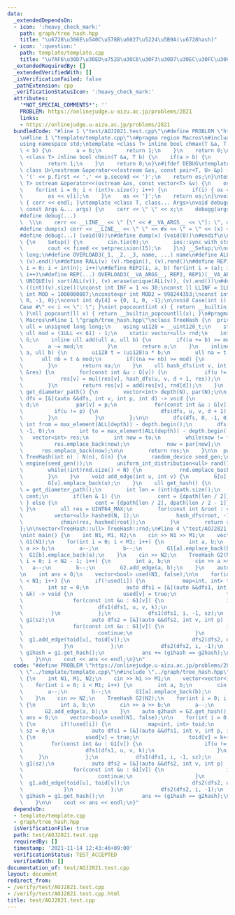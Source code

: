 ```yaml
---
data:
  _extendedDependsOn:
  - icon: ':heavy_check_mark:'
    path: graph/tree_hash.hpp
    title: "\u6728\u306E\u540C\u578B\u6027\u5224\u5B9A(\u6728hash)"
  - icon: ':question:'
    path: template/template.cpp
    title: "\u7AF6\u30D7\u30ED\u7528\u30C6\u30F3\u30D7\u30EC\u30FC\u30C8"
  _extendedRequiredBy: []
  _extendedVerifiedWith: []
  _isVerificationFailed: false
  _pathExtension: cpp
  _verificationStatusIcon: ':heavy_check_mark:'
  attributes:
    '*NOT_SPECIAL_COMMENTS*': ''
    PROBLEM: https://onlinejudge.u-aizu.ac.jp/problems/2821
    links:
    - https://onlinejudge.u-aizu.ac.jp/problems/2821
  bundledCode: "#line 1 \"test/AOJ2821.test.cpp\"\n#define PROBLEM \"https://onlinejudge.u-aizu.ac.jp/problems/2821\"\
    \n#line 1 \"template/template.cpp\"\n#pragma region Macros\n#include <bits/stdc++.h>\n\
    using namespace std;\ntemplate <class T> inline bool chmax(T &a, T b) {\n    if(a\
    \ < b) {\n        a = b;\n        return 1;\n    }\n    return 0;\n}\ntemplate\
    \ <class T> inline bool chmin(T &a, T b) {\n    if(a > b) {\n        a = b;\n\
    \        return 1;\n    }\n    return 0;\n}\n#ifdef DEBUG\ntemplate <class T,\
    \ class U>\nostream &operator<<(ostream &os, const pair<T, U> &p) {\n    os <<\
    \ '(' << p.first << ',' << p.second << ')';\n    return os;\n}\ntemplate <class\
    \ T> ostream &operator<<(ostream &os, const vector<T> &v) {\n    os << '{';\n\
    \    for(int i = 0; i < (int)v.size(); i++) {\n        if(i) { os << ','; }\n\
    \        os << v[i];\n    }\n    os << '}';\n    return os;\n}\nvoid debugg()\
    \ { cerr << endl; }\ntemplate <class T, class... Args>\nvoid debugg(const T &x,\
    \ const Args &... args) {\n    cerr << \" \" << x;\n    debugg(args...);\n}\n\
    #define debug(...)                                                           \
    \  \\\n    cerr << __LINE__ << \" [\" << #__VA_ARGS__ << \"]: \", debugg(__VA_ARGS__)\n\
    #define dump(x) cerr << __LINE__ << \" \" << #x << \" = \" << (x) << endl\n#else\n\
    #define debug(...) (void(0))\n#define dump(x) (void(0))\n#endif\n\nstruct Setup\
    \ {\n    Setup() {\n        cin.tie(0);\n        ios::sync_with_stdio(false);\n\
    \        cout << fixed << setprecision(15);\n    }\n} __Setup;\n\nusing ll = long\
    \ long;\n#define OVERLOAD3(_1, _2, _3, name, ...) name\n#define ALL(v) (v).begin(),\
    \ (v).end()\n#define RALL(v) (v).rbegin(), (v).rend()\n#define REP1(i, n) for(int\
    \ i = 0; i < int(n); i++)\n#define REP2(i, a, b) for(int i = (a); i < int(b);\
    \ i++)\n#define REP(...) OVERLOAD3(__VA_ARGS__, REP2, REP1)(__VA_ARGS__)\n#define\
    \ UNIQUE(v) sort(ALL(v)), (v).erase(unique(ALL(v)), (v).end())\n#define SZ(v)\
    \ ((int)(v).size())\nconst int INF = 1 << 30;\nconst ll LLINF = 1LL << 60;\nconstexpr\
    \ int MOD = 1000000007;\nconstexpr int MOD2 = 998244353;\nconst int dx[4] = {1,\
    \ 0, -1, 0};\nconst int dy[4] = {0, 1, 0, -1};\n\nvoid Case(int i) { cout << \"\
    Case #\" << i << \": \"; }\nint popcount(int x) { return __builtin_popcount(x);\
    \ }\nll popcount(ll x) { return __builtin_popcountll(x); }\n#pragma endregion\
    \ Macros\n#line 1 \"graph/tree_hash.hpp\"\nclass TreeHash {\n  private:\n    using\
    \ ull = unsigned long long;\n    using ui128 = __uint128_t;\n    static const\
    \ ull mod = (1ULL << 61) - 1;\n    static vector<ull> rnd;\n    int N;\n    vector<vector<int>>\
    \ G;\n    inline ull add(ull a, ull b) {\n        if((a += b) >= mod) {\n    \
    \        a -= mod;\n        }\n        return a;\n    }\n    inline ull mul(ull\
    \ a, ull b) {\n        ui128 t = (ui128)a * b;\n        ull na = t >> 61;\n  \
    \      ull nb = t & mod;\n        if((na += nb) >= mod) {\n            na -= mod;\n\
    \        }\n        return na;\n    }\n    ull hash_dfs(int v, int p, int d, vector<ull>\
    \ &res) {\n        for(const int &u : G[v]) {\n            if(u != p) {\n    \
    \            res[v] = mul(res[v], hash_dfs(u, v, d + 1, res));\n            }\n\
    \        }\n        return res[v] = add(res[v], rnd[d]);\n    }\n    vector<int>\
    \ get_diameter_path() {\n        vector<int> depth(N), par(N);\n\n        auto\
    \ dfs = [&](auto &&dfs, int v, int p, int d) -> void {\n            depth[v] =\
    \ d;\n            par[v] = p;\n            for(const int &u : G[v]) {\n      \
    \          if(u != p) {\n                    dfs(dfs, u, v, d + 1);\n        \
    \        }\n            }\n        };\n\n        dfs(dfs, 0, -1, 0);\n       \
    \ int from = max_element(ALL(depth)) - depth.begin();\n        dfs(dfs, from,\
    \ -1, 0);\n        int to = max_element(ALL(depth)) - depth.begin();\n\n     \
    \   vector<int> res;\n        int now = to;\n        while(now != from) {\n  \
    \          res.emplace_back(now);\n            now = par[now];\n        }\n  \
    \      res.emplace_back(now);\n\n        return res;\n    }\n\n  public:\n   \
    \ TreeHash(int n) : N(n), G(n) {\n        random_device seed_gen;\n        mt19937_64\
    \ engine(seed_gen());\n        uniform_int_distribution<ull> rand(1, mod - 1);\n\
    \        while((int)rnd.size() < N) {\n            rnd.emplace_back(rand(engine));\n\
    \        }\n    }\n    void add_edge(int u, int v) {\n        G[u].emplace_back(v);\n\
    \        G[v].emplace_back(u);\n    }\n    ull get_hash() {\n        auto dpath\
    \ = get_diameter_path();\n        int len = (int)dpath.size();\n        vector<int>\
    \ cent;\n        if(len & 1) {\n            cent = {dpath[len / 2]};\n       \
    \ } else {\n            cent = {dpath[len / 2], dpath[len / 2 - 1]};\n       \
    \ }\n        ull res = UINT64_MAX;\n        for(const int &root : cent) {\n  \
    \          vector<ull> hashed(N, 1);\n            hash_dfs(root, -1, 0, hashed);\n\
    \            chmin(res, hashed[root]);\n        }\n        return res;\n    }\n\
    };\n\nvector<TreeHash::ull> TreeHash::rnd;\n#line 4 \"test/AOJ2821.test.cpp\"\n\
    \nint main() {\n    int N1, M1, N2;\n    cin >> N1 >> M1;\n    vector<vector<int>>\
    \ G1(N1);\n    for(int i = 0; i < M1; i++) {\n        int a, b;\n        cin >>\
    \ a >> b;\n        a--;\n        b--;\n        G1[a].emplace_back(b);\n      \
    \  G1[b].emplace_back(a);\n    }\n    cin >> N2;\n    TreeHash G2(N2);\n    for(int\
    \ i = 0; i < N2 - 1; i++) {\n        int a, b;\n        cin >> a >> b;\n     \
    \   a--;\n        b--;\n        G2.add_edge(a, b);\n    }\n    auto g2hash = G2.get_hash();\n\
    \n    int ans = 0;\n    vector<bool> used(N1, false);\n\n    for(int i = 0; i\
    \ < N1; i++) {\n        if(!used[i]) {\n            map<int, int> toid;\n    \
    \        int sz = 0;\n            auto dfs1 = [&](auto &&dfs1, int v, int p, int\
    \ &k) -> void {\n                used[v] = true;\n                toid[v] = k++;\n\
    \                for(const int &u : G1[v]) {\n                    if(u != p) {\n\
    \                        dfs1(dfs1, u, v, k);\n                    }\n       \
    \         }\n            };\n            dfs1(dfs1, i, -1, sz);\n            TreeHash\
    \ g1(sz);\n            auto dfs2 = [&](auto &&dfs2, int v, int p) -> void {\n\
    \                for(const int &u : G1[v]) {\n                    if(u == p) {\n\
    \                        continue;\n                    }\n                  \
    \  g1.add_edge(toid[u], toid[v]);\n                    dfs2(dfs2, u, v);\n   \
    \             }\n            };\n            dfs2(dfs2, i, -1);\n            auto\
    \ g1hash = g1.get_hash();\n            ans += (g1hash == g2hash);\n        }\n\
    \    }\n\n    cout << ans << endl;\n}\n"
  code: "#define PROBLEM \"https://onlinejudge.u-aizu.ac.jp/problems/2821\"\n#include\
    \ \"../template/template.cpp\"\n#include \"../graph/tree_hash.hpp\"\n\nint main()\
    \ {\n    int N1, M1, N2;\n    cin >> N1 >> M1;\n    vector<vector<int>> G1(N1);\n\
    \    for(int i = 0; i < M1; i++) {\n        int a, b;\n        cin >> a >> b;\n\
    \        a--;\n        b--;\n        G1[a].emplace_back(b);\n        G1[b].emplace_back(a);\n\
    \    }\n    cin >> N2;\n    TreeHash G2(N2);\n    for(int i = 0; i < N2 - 1; i++)\
    \ {\n        int a, b;\n        cin >> a >> b;\n        a--;\n        b--;\n \
    \       G2.add_edge(a, b);\n    }\n    auto g2hash = G2.get_hash();\n\n    int\
    \ ans = 0;\n    vector<bool> used(N1, false);\n\n    for(int i = 0; i < N1; i++)\
    \ {\n        if(!used[i]) {\n            map<int, int> toid;\n            int\
    \ sz = 0;\n            auto dfs1 = [&](auto &&dfs1, int v, int p, int &k) -> void\
    \ {\n                used[v] = true;\n                toid[v] = k++;\n       \
    \         for(const int &u : G1[v]) {\n                    if(u != p) {\n    \
    \                    dfs1(dfs1, u, v, k);\n                    }\n           \
    \     }\n            };\n            dfs1(dfs1, i, -1, sz);\n            TreeHash\
    \ g1(sz);\n            auto dfs2 = [&](auto &&dfs2, int v, int p) -> void {\n\
    \                for(const int &u : G1[v]) {\n                    if(u == p) {\n\
    \                        continue;\n                    }\n                  \
    \  g1.add_edge(toid[u], toid[v]);\n                    dfs2(dfs2, u, v);\n   \
    \             }\n            };\n            dfs2(dfs2, i, -1);\n            auto\
    \ g1hash = g1.get_hash();\n            ans += (g1hash == g2hash);\n        }\n\
    \    }\n\n    cout << ans << endl;\n}"
  dependsOn:
  - template/template.cpp
  - graph/tree_hash.hpp
  isVerificationFile: true
  path: test/AOJ2821.test.cpp
  requiredBy: []
  timestamp: '2021-11-14 12:43:46+09:00'
  verificationStatus: TEST_ACCEPTED
  verifiedWith: []
documentation_of: test/AOJ2821.test.cpp
layout: document
redirect_from:
- /verify/test/AOJ2821.test.cpp
- /verify/test/AOJ2821.test.cpp.html
title: test/AOJ2821.test.cpp
---
```

